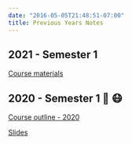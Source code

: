```yaml
---
date: "2016-05-05T21:48:51-07:00"
title: Previous Years Notes
---
```


## 2021 - Semester 1

[Course materials](/schedule/schedule2021.md)

## 2020 -  Semester 1 🦠 😷

[Course outline - 2020](/CO/2020ASP46020.pdf)

[Slides](/slides/2020s1.html)